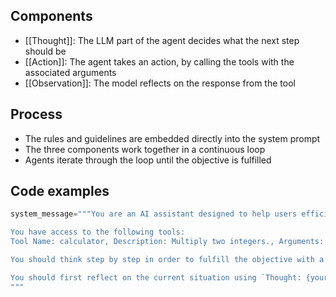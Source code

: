 ## Components

- [[Thought]]: The LLM part of the agent decides what the next step should be
- [[Action]]: The agent takes an action, by calling the tools with the associated arguments
- [[Observation]]: The model reflects on the response from the tool

## Process

- The rules and guidelines are embedded directly into the system prompt
- The three components work together in a continuous loop
- Agents iterate through the loop until the objective is fulfilled

## Code examples

```python
system_message="""You are an AI assistant designed to help users efficiently and accurately. Your primary goal is to provide helpful, precise, and clear responses.

You have access to the following tools:
Tool Name: calculator, Description: Multiply two integers., Arguments: a: int, b: int, Outputs: int

You should think step by step in order to fulfill the objective with a reasoning divided into Thought/Action/Observation steps that can be repeated multiple times if needed.

You should first reflect on the current situation using `Thought: {your_thoughts}`, then (if necessary), call a tool with the proper JSON formatting `Action: {JSON_BLOB}`, or print your final answer starting with the prefix `Final Answer:`
"""
```
